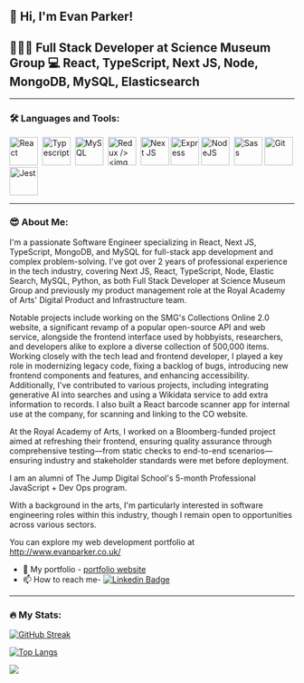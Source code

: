 ## 👋 Hi, I'm Evan Parker! 
## 🧑🏽‍💻 Full Stack Developer at Science Museum Group 💻  React, TypeScript, Next JS, Node, MongoDB, MySQL, Elasticsearch
---

### :hammer_and_wrench: Languages and Tools:

<div>
  <img src="https://user-images.githubusercontent.com/25181517/183897015-94a058a6-b86e-4e42-a37f-bf92061753e5.png" height=50 width=50 title="React" alt="React" />&nbsp;
 <img src="https://user-images.githubusercontent.com/25181517/183890598-19a0ac2d-e88a-4005-a8df-1ee36782fde1.png" height=50 width=50 title="Typescript" **alt="Typescript" />&nbsp;
  <img src="https://user-images.githubusercontent.com/25181517/183896128-ec99105a-ec1a-4d85-b08b-1aa1620b2046.png" height=50 width=50 title="MySQL"  alt="MySQL" />&nbsp;
  <img src="https://user-images.githubusercontent.com/25181517/187896150-cc1dcb12-d490-445c-8e4d-1275cd2388d6.png" height=50 width=50 title="Redux" alt="Redux />&nbsp;
   <img src="https://user-images.githubusercontent.com/25181517/182884177-d48a8579-2cd0-447a-b9a6-ffc7cb02560e.png" height=50 width=50 title="MongoDB" **alt="MongoDB" />&nbsp;
     <img src="https://github.com/marwin1991/profile-technology-icons/assets/136815194/5f8c622c-c217-4649-b0a9-7e0ee24bd704" height=50 width=50 title="Next JS" **alt="Next JS" />
   <img src="https://user-images.githubusercontent.com/25181517/183859966-a3462d8d-1bc7-4880-b353-e2cbed900ed6.png" height=50 width=50 title="Express" **alt="Express" />
  <img src="https://user-images.githubusercontent.com/25181517/183568594-85e280a7-0d7e-4d1a-9028-c8c2209e073c.png" height=50 width=50 title="NodeJS" alt="NodeJS"/>&nbsp;
    <img src="https://user-images.githubusercontent.com/25181517/192158956-48192682-23d5-4bfc-9dfb-6511ade346bc.png" height=50 width=50 title="Sass" **alt="Sass"/>
  <img src="https://user-images.githubusercontent.com/25181517/192108372-f71d70ac-7ae6-4c0d-8395-51d8870c2ef0.png" height=50 width=50 title="Git" **alt="Git" />
   <img src="https://user-images.githubusercontent.com/25181517/187955005-f4ca6f1a-e727-497b-b81b-93fb9726268e.png" height=50 width=50 title="Jest" **alt="Jest" /> 
</div>

---

### :sunglasses: About Me:
I'm a passionate Software Engineer specializing in React, Next JS, TypeScript, MongoDB, and MySQL for full-stack app development and complex problem-solving. I've got over 2 years of professional experience in the tech industry, covering Next JS, React, TypeScript, Node, Elastic Search, MySQL, Python, as both Full Stack Developer at Science Museum Group and previously my product management role at the Royal Academy of Arts' Digital Product and Infrastructure team.

Notable projects include working on the SMG's Collections Online 2.0 website, a significant revamp of a popular open-source API and web service, alongside the frontend interface used by hobbyists, researchers, and developers alike to explore a diverse collection of 500,000 items. Working closely with the tech lead and frontend developer, I played a key role in modernizing legacy code, fixing a backlog of bugs, introducing new frontend components and features, and enhancing accessibility. Additionally, I've contributed to various projects, including integrating generative AI into searches and using a Wikidata service to add extra information to records. I also built a React barcode scanner app for internal use at the company, for scanning and linking to the CO website. 

At the Royal Academy of Arts, I worked on a Bloomberg-funded project aimed at refreshing their frontend, ensuring quality assurance through comprehensive testing—from static checks to end-to-end scenarios— ensuring industry and stakeholder standards were met before deployment.

I am an alumni of The Jump Digital School's 5-month Professional JavaScript + Dev Ops program.

With a background in the arts, I'm particularly interested in software engineering roles within this industry, though I remain open to opportunities across various sectors.

You can explore my web development portfolio at http://www.evanparker.co.uk/

- 💼 My portfolio - [portfolio website](http:www.evanparker.co.uk/)
- 📫 How to reach me- [![Linkedin Badge](https://img.shields.io/badge/-kakbar-blue?style=flat&logo=Linkedin&logoColor=white)](https://www.linkedin.com/in/evan-parker-9a336987/)

---

### :fire: My Stats:

[![GitHub Streak](http://github-readme-streak-stats.herokuapp.com?user=evancp87&theme=prussian&border_radius=11.1)](https://git.io/streak-stats)

[![Top Langs](https://github-readme-stats.vercel.app/api/top-langs/?username=evancp87&layout=compact&theme=vision-friendly-dark)](https://github.com/anuraghazra/github-readme-stats)

<img  src="https://komarev.com/ghpvc/?username=evancp87"/>


